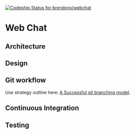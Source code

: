 [ ![Codeship Status for brendonv/webchat](https://app.codeship.com/projects/0738da50-7869-0134-6eb2-7a360cae9178/status?branch=master)](https://app.codeship.com/projects/180228)

# Web Chat

## Architecture

## Design

## Git workflow

Use strategy outline here: [A Successful git branching model](http://nvie.com/posts/a-successful-git-branching-model/).

## Continuous Integration

## Testing